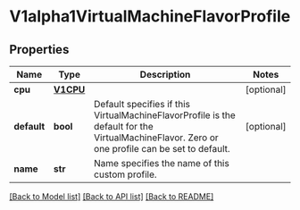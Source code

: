 # V1alpha1VirtualMachineFlavorProfile

## Properties
Name | Type | Description | Notes
------------ | ------------- | ------------- | -------------
**cpu** | [**V1CPU**](V1CPU.md) |  | [optional] 
**default** | **bool** | Default specifies if this VirtualMachineFlavorProfile is the default for the VirtualMachineFlavor. Zero or one profile can be set to default. | [optional] 
**name** | **str** | Name specifies the name of this custom profile. | 

[[Back to Model list]](../README.md#documentation-for-models) [[Back to API list]](../README.md#documentation-for-api-endpoints) [[Back to README]](../README.md)


